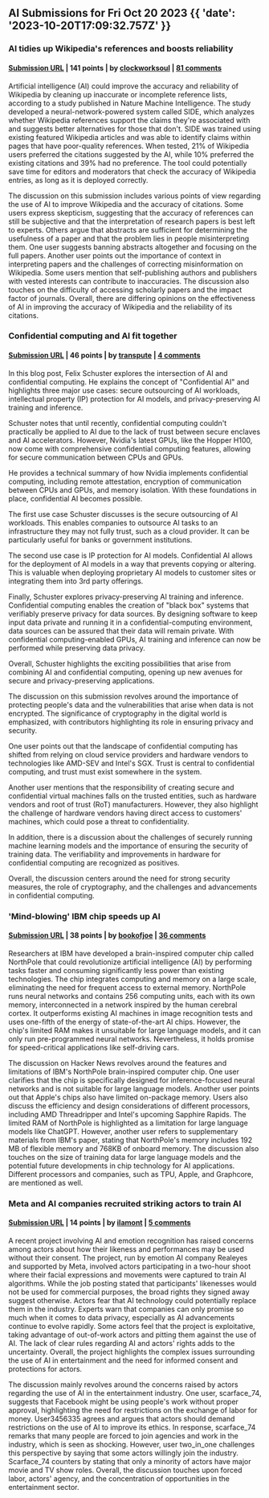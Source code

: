 ## AI Submissions for Fri Oct 20 2023 {{ 'date': '2023-10-20T17:09:32.757Z' }}

### AI tidies up Wikipedia's references and boosts reliability

#### [Submission URL](https://www.nature.com/articles/d41586-023-02894-x) | 141 points | by [clockworksoul](https://news.ycombinator.com/user?id=clockworksoul) | [81 comments](https://news.ycombinator.com/item?id=37955658)

Artificial intelligence (AI) could improve the accuracy and reliability of Wikipedia by cleaning up inaccurate or incomplete reference lists, according to a study published in Nature Machine Intelligence. The study developed a neural-network-powered system called SIDE, which analyzes whether Wikipedia references support the claims they're associated with and suggests better alternatives for those that don't. SIDE was trained using existing featured Wikipedia articles and was able to identify claims within pages that have poor-quality references. When tested, 21% of Wikipedia users preferred the citations suggested by the AI, while 10% preferred the existing citations and 39% had no preference. The tool could potentially save time for editors and moderators that check the accuracy of Wikipedia entries, as long as it is deployed correctly.

The discussion on this submission includes various points of view regarding the use of AI to improve Wikipedia and the accuracy of citations. Some users express skepticism, suggesting that the accuracy of references can still be subjective and that the interpretation of research papers is best left to experts. Others argue that abstracts are sufficient for determining the usefulness of a paper and that the problem lies in people misinterpreting them. One user suggests banning abstracts altogether and focusing on the full papers. Another user points out the importance of context in interpreting papers and the challenges of correcting misinformation on Wikipedia. Some users mention that self-publishing authors and publishers with vested interests can contribute to inaccuracies. The discussion also touches on the difficulty of accessing scholarly papers and the impact factor of journals. Overall, there are differing opinions on the effectiveness of AI in improving the accuracy of Wikipedia and the reliability of its citations.

### Confidential computing and AI fit together

#### [Submission URL](https://www.edgeless.systems/blog/how-confidential-computing-and-ai-fit-together/) | 46 points | by [transpute](https://news.ycombinator.com/user?id=transpute) | [4 comments](https://news.ycombinator.com/item?id=37955620)

In this blog post, Felix Schuster explores the intersection of AI and confidential computing. He explains the concept of "Confidential AI" and highlights three major use cases: secure outsourcing of AI workloads, intellectual property (IP) protection for AI models, and privacy-preserving AI training and inference. 

Schuster notes that until recently, confidential computing couldn't practically be applied to AI due to the lack of trust between secure enclaves and AI accelerators. However, Nvidia's latest GPUs, like the Hopper H100, now come with comprehensive confidential computing features, allowing for secure communication between CPUs and GPUs.

He provides a technical summary of how Nvidia implements confidential computing, including remote attestation, encryption of communication between CPUs and GPUs, and memory isolation. With these foundations in place, confidential AI becomes possible.

The first use case Schuster discusses is the secure outsourcing of AI workloads. This enables companies to outsource AI tasks to an infrastructure they may not fully trust, such as a cloud provider. It can be particularly useful for banks or government institutions.

The second use case is IP protection for AI models. Confidential AI allows for the deployment of AI models in a way that prevents copying or altering. This is valuable when deploying proprietary AI models to customer sites or integrating them into 3rd party offerings.

Finally, Schuster explores privacy-preserving AI training and inference. Confidential computing enables the creation of "black box" systems that verifiably preserve privacy for data sources. By designing software to keep input data private and running it in a confidential-computing environment, data sources can be assured that their data will remain private. With confidential computing-enabled GPUs, AI training and inference can now be performed while preserving data privacy.

Overall, Schuster highlights the exciting possibilities that arise from combining AI and confidential computing, opening up new avenues for secure and privacy-preserving applications.

The discussion on this submission revolves around the importance of protecting people's data and the vulnerabilities that arise when data is not encrypted. The significance of cryptography in the digital world is emphasized, with contributors highlighting its role in ensuring privacy and security.

One user points out that the landscape of confidential computing has shifted from relying on cloud service providers and hardware vendors to technologies like AMD-SEV and Intel's SGX. Trust is central to confidential computing, and trust must exist somewhere in the system.

Another user mentions that the responsibility of creating secure and confidential virtual machines falls on the trusted entities, such as hardware vendors and root of trust (RoT) manufacturers. However, they also highlight the challenge of hardware vendors having direct access to customers' machines, which could pose a threat to confidentiality.

In addition, there is a discussion about the challenges of securely running machine learning models and the importance of ensuring the security of training data. The verifiability and improvements in hardware for confidential computing are recognized as positives.

Overall, the discussion centers around the need for strong security measures, the role of cryptography, and the challenges and advancements in confidential computing.

### 'Mind-blowing' IBM chip speeds up AI

#### [Submission URL](https://www.nature.com/articles/d41586-023-03267-0) | 38 points | by [bookofjoe](https://news.ycombinator.com/user?id=bookofjoe) | [36 comments](https://news.ycombinator.com/item?id=37955421)

Researchers at IBM have developed a brain-inspired computer chip called NorthPole that could revolutionize artificial intelligence (AI) by performing tasks faster and consuming significantly less power than existing technologies. The chip integrates computing and memory on a large scale, eliminating the need for frequent access to external memory. NorthPole runs neural networks and contains 256 computing units, each with its own memory, interconnected in a network inspired by the human cerebral cortex. It outperforms existing AI machines in image recognition tests and uses one-fifth of the energy of state-of-the-art AI chips. However, the chip's limited RAM makes it unsuitable for large language models, and it can only run pre-programmed neural networks. Nevertheless, it holds promise for speed-critical applications like self-driving cars.

The discussion on Hacker News revolves around the features and limitations of IBM's NorthPole brain-inspired computer chip. One user clarifies that the chip is specifically designed for inference-focused neural networks and is not suitable for large language models. Another user points out that Apple's chips also have limited on-package memory. Users also discuss the efficiency and design considerations of different processors, including AMD Threadripper and Intel's upcoming Sapphire Rapids. The limited RAM of NorthPole is highlighted as a limitation for large language models like ChatGPT. However, another user refers to supplementary materials from IBM's paper, stating that NorthPole's memory includes 192 MB of flexible memory and 768KB of onboard memory. The discussion also touches on the size of training data for large language models and the potential future developments in chip technology for AI applications. Different processors and companies, such as TPU, Apple, and Graphcore, are mentioned as well.

### Meta and AI companies recruited striking actors to train AI

#### [Submission URL](https://www.technologyreview.com/2023/10/19/1081974/meta-realeyes-artificial-intelligence-hollywood-actors-strike/) | 14 points | by [ilamont](https://news.ycombinator.com/user?id=ilamont) | [5 comments](https://news.ycombinator.com/item?id=37956254)

A recent project involving AI and emotion recognition has raised concerns among actors about how their likeness and performances may be used without their consent. The project, run by emotion AI company Realeyes and supported by Meta, involved actors participating in a two-hour shoot where their facial expressions and movements were captured to train AI algorithms. While the job posting stated that participants' likenesses would not be used for commercial purposes, the broad rights they signed away suggest otherwise. Actors fear that AI technology could potentially replace them in the industry. Experts warn that companies can only promise so much when it comes to data privacy, especially as AI advancements continue to evolve rapidly. Some actors feel that the project is exploitative, taking advantage of out-of-work actors and pitting them against the use of AI. The lack of clear rules regarding AI and actors' rights adds to the uncertainty. Overall, the project highlights the complex issues surrounding the use of AI in entertainment and the need for informed consent and protections for actors.

The discussion mainly revolves around the concerns raised by actors regarding the use of AI in the entertainment industry. One user, scarface_74, suggests that Facebook might be using people's work without proper approval, highlighting the need for restrictions on the exchange of labor for money. User3456335 agrees and argues that actors should demand restrictions on the use of AI to improve its ethics. In response, scarface_74 remarks that many people are forced to join agencies and work in the industry, which is seen as shocking. However, user two_in_one challenges this perspective by saying that some actors willingly join the industry. Scarface_74 counters by stating that only a minority of actors have major movie and TV show roles. Overall, the discussion touches upon forced labor, actors' agency, and the concentration of opportunities in the entertainment sector.

